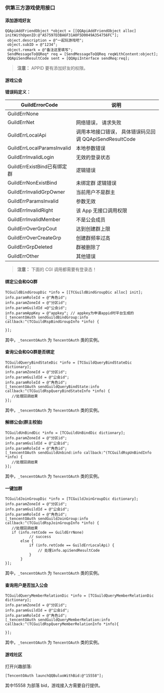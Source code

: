###  供第三方游戏使用接口

####  添加游戏好友

```
QQApiAddFriendObject *object = [[QQApiAddFriendObject alloc] initWithOpenID:@"A57597D3BA6F31A0F5D0049A354756FC"];
 object.description = @"一起玩游戏吧";
 object.subID = @"1234";
 object.remark = @"备注这里填写";
 SendMessageToQQReq* req = [SendMessageToQQReq reqWithContent:object];
 QQApiSendResultCode sent = [QQApiInterface sendReq:req];
```

>**注意：**
>APPID 要有添加好友的权限。

#### 游戏公会

**错误码定义：**

|GuildErrorCode| 说明| 
|---------|---------|
| GuildErrNone |  |
|GuildErrNet |  网络错误， 请求失败|
| GuildErrLocalApi |调用本地接口错误， 具体错误码见回调 QQApiSendResultCode  |
|GuildErrLocalParamsInvalid | 本地参数错误 |
| GuildErrInvalidLogin | 无效的登录状态 |
| GuildErrExistBind已有绑定群 |逻辑错误  |
| GuildErrNonExistBind | 未绑定群 逻辑错误 |
| GuildErrInvalidGrpOwner |  当前用户不是群主|
| GuildErrParamsInvalid |参数无效  |
| GuildErrInvalidRight |  该 App 无接口调用权限|
| GuildErrInvalidMember |  不是公会成员|
| GuildErrOverGrpCout |  达到创建群上限|
| GuildErrOverCreateGrp | 创建群频率过高|
| GuildErrGrpDeleted |  群被删除了|
| GuildErrOther |  其他错误|

>**注意：**
>下面的 CGI 调用都需要有登录态！

#### 绑定公会和QQ群

```
TCGuildBindGroupDic *info = [[TCGuildBindGroupDic alloc] init];
info.paramRoleId = @"角色id";
info.paramZoneId = @"分区id";
info.paramGuildId =@"公会id";
info.paramAppKey = @"appkey"; // appkey为申请appid时平台生成的
[_tencentOAuth sendGuildBindGroup:info callback:^(TCGuildRspBindGroupInfo *info) {

}];
```
其中，`_tencentOAuth` 为 `TencentOAuth` 类的实例。

#### 查询公会和QQ群是否绑定

```
TCGuildQueryBindStateDic *info = [TCGuildQueryBindStateDic dictionary];
info.paramZoneId = @"分区id";
info.paramGuildId = @"公会id";
info.paramRoleId = @"角色id";
[_tencentOAuth sendGuildQueryBindState:info callback:^(TCGuildRspQueryBindStateInfo *info) {
   //处理回调结果
}];
```
其中，`_tencentOAuth` 为 `TencentOAuth` 类的实例。

#### 解绑公会(群主校验)

```
TCGuildUnBindDic *info = [TCGuildUnBindDic dictionary];
info.paramZoneId = @"分区id";
info.paramGuildId = @"公会id";
info.paramRoleId = @"角色id";
[_tencentOAuth sendGuildUnbind:info callback:^(TCGuildRspUnBindInfo *info) {
   //处理回调结果
}];
```
其中，`_tencentOAuth` 为 `TencentOAuth` 类的实例。

#### 一键加群

```
TCGuildJoinGroupDic *info = [TCGuildJoinGroupDic dictionary];
info.paramZoneId = @"分区id";
info.paramGuildId = @"公会id";
info.paramRoleId = @"角色id";
[_tencentOAuth sendGuildJoinGroup:info callback:^(TCGuildRspJoinGroupInfo *info) {
   //处理回调结果
   if (info.retCode == GuildErrNone) 
           // success
       else {
           if (info.retCode == GuildErrLocalApi) {
               // 处理info.apiSendResultCode
           }
       }
}];
```
其中，`_tencentOAuth` 为 `TencentOAuth` 类的实例。

#### 查询用户是否加入公会

```
TCGuildQueryMemberRelationDic *info = [TCGuildQueryMemberRelationDic dictionary];
info.paramZoneId = @"分区id";
info.paramGuildId = @"公会id";
info.paramRoleId = @"角色id";
[_tencentOAuth sendGuildQueryMemberRelation:info callback:^(TCGuildRspQueryMemberRelationInfo *info){

}];
```

其中，`_tencentOAuth` 为 `TencentOAuth` 类的实例。

#### 游戏社区
打开兴趣部落:
```
[TencentOAuth launchQQBuluoWithBid:@"15558"];
```
其中15558 为部落 bid，游戏接入方需要自行提供。
